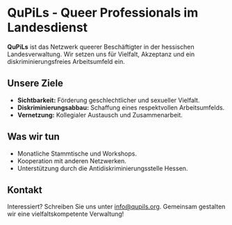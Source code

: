 # QuPiLs - Queer Professionals im Landesdienst

**QuPiLs** ist das Netzwerk queerer Beschäftigter in der hessischen Landesverwaltung. Wir setzen uns für Vielfalt, Akzeptanz und ein diskriminierungsfreies Arbeitsumfeld ein.

## **Unsere Ziele**
- **Sichtbarkeit:** Förderung geschlechtlicher und sexueller Vielfalt.
- **Diskriminierungsabbau:** Schaffung eines respektvollen Arbeitsumfelds.
- **Vernetzung:** Kollegialer Austausch und Zusammenarbeit.

## **Was wir tun**
- Monatliche Stammtische und Workshops.
- Kooperation mit anderen Netzwerken.
- Unterstützung durch die Antidiskriminierungsstelle Hessen.

## **Kontakt**
Interessiert? Schreiben Sie uns unter info@qupils.org. Gemeinsam gestalten wir eine vielfaltskompetente Verwaltung!

